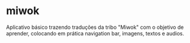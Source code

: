 # miwok
Aplicativo básico trazendo traduções da tribo "Miwok" com o objetivo de aprender, colocando em prática navigation bar, imagens, textos e audios.
